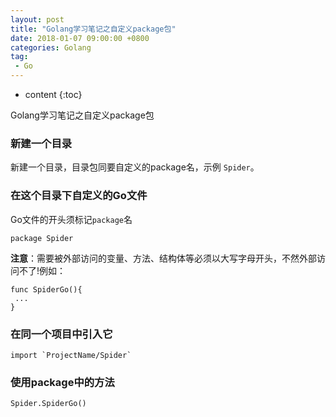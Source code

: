 ```yaml
---
layout: post
title: "Golang学习笔记之自定义package包"
date: 2018-01-07 09:00:00 +0800 
categories: Golang
tag:
 - Go
---
```

* content
{:toc}

Golang学习笔记之自定义package包

### 新建一个目录

新建一个目录，目录包同要自定义的package名，示例 `Spider`。

### 在这个目录下自定义的Go文件

Go文件的开头须标记`package`名

```
package Spider
```

<!-- more -->

**注意**：需要被外部访问的变量、方法、结构体等必须以大写字母开头，不然外部访问不了!例如：

```
func SpiderGo(){
 ...   
}
```

### 在同一个项目中引入它

```
import `ProjectName/Spider`
```

### 使用package中的方法

```
Spider.SpiderGo()
```


